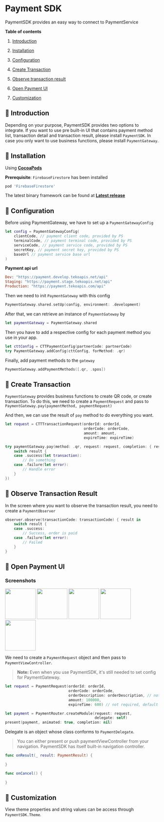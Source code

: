 # Payment SDK

PaymentSDK provides an easy way to connect to PaymentService

**Table of contents**

1. [Introduction](#introduction)

2. [Installation](#installation)

3. [Configuration](#configuration)

4. [Create Transaction](#create-transaction)

5. [Observe transaction result](#observe-transaction)

6. [Open Payment UI](#open-payment-ui)

7. [Customization](#customization)

## 🤚 Introduction <a name="introduction"></a>

Depending on your purpose, PaymentSDK provides two options to integrate. If you want to use pre built-in UI that contains payment method list, transaction detail and transaction result, please install `PaymentSDK`. In case you only want to use business functions, please install `PaymentGateway`.

## 🍖  Installation <a name="installation"></a>

Using **[CocoaPods](https://cocoapods.org/)**

**Prerequisite**: `FirebaseFirestore` has been installed

```ruby
pod 'FirebaseFirestore'
```

The latest binary framework can be found at **[Latest release](https://github.com/tungnx-teko/Minerva/releases/latest)**

## 🔩 Configuration<a name="configuration"></a>

Before using PaymentGateway, we have to set up a `PaymentGatewayConfig`

```swift
let config = PaymentGatewayConfig(
    clientCode, // payment client code, provided by PS
    terminalCode, // payment terminal code, provided by PS
    serviceCode, // payment service code, provided by PS
    secretKey, // payment secret key, provided by PS
    baseUrl // payment service base url
)
```

**Payment api url**

```ruby
Dev: "https://payment.develop.tekoapis.net/api"
Staging: "https://payment.stage.tekoapis.net/api"
Production: "https://payment.tekoapis.com/api"
```

Then we need to init `PaymentGateway` with this config

```swift
PaymentGateway.shared.setUp(config, environment: .development)
```

After that, we can retrieve an instance of `PaymentGateway` by

```swift
let paymentGateway = PaymentGateway.shared
```

Then you have to add a respective config for each payment method you use in your app.

```swift
let cttConfig = CTTPaymentConfig(partnerCode: partnerCode)
try PaymentGateway.addConfig(cttConfig, forMethod: .qr)
```

Finally, add payment methods to the `gateway`

```swift
PaymentGateway.addPaymentMethods([.qr, .spos])
```


## 🔑 Create Transaction<a name="create-transaction"></a>

`PaymentGateway` provides business functions to create QR code, or create transaction. To do this, we need to create a `PaymentRequest` and pass to `PaymentGateway.pay(paymentMethod, paymentRequest)`

And then, we can use the result of `pay` method to do everything you want.

```swift
let request = CTTTransactionRequest(orderId: orderId,
                                    orderCode: orderCode,
                                    amount: amount, 
                                    expireTime: expireTime)                                     
```

```swift
try paymentGateway.pay(method: .qr, request: request, completion: { result in
    switch result {
    case .success(let transaction):
        // Do something
    case .failure(let error):
        // Handle error
    }
})  
```

## 🔑 Observe Transaction Result<a name="observe-transaction"></a>

In the screen where you want to observe the transaction result, you need to create a `PaymentObserver`

```swift
observer.observe(transactionCode: transactionCode) { result in
    switch result {
    case .success:
        // Success, order is paid
    case .failure(let error):
        // Failed
    }
}
```

## 🔑 Open Payment UI<a name="open-payment-ui"></a>

### Screenshots

<p float="left">
  <img src="https://i.imgur.com/cGTRiaa.png" width="100" />
  <img src="https://i.imgur.com/AFW3VMW.png" width="100" /> 
  <img src="https://i.imgur.com/qbWj3z8.png" width="100" />
  <img src="https://i.imgur.com/OYn0BS9.png" width="100" />
  <img src="https://i.imgur.com/6PDyS71.png" width="100" />
</p>

We need to create a `PaymentRequest` object and then pass to `PaymentViewController`.

> **Note:** Even when you use PaymentSDK, it's still needed to set config for PaymentGateway.

```swift
let request = PaymentRequest(orderId: orderId,
                             orderCode: orderCode,
                             orderDescription: orderDescription, // not required
                             amount: 100000,
                             expireTime: 600) // not required, default is 600s
```

```swift
let payment = PaymentRouter.createModule(request: request, 
                                         delegate: self)
present(payment, animated: true, completion: nil)
```

Delegate is an object whose class conforms to `PaymentDelegate`. 

> You can either present or push paymentViewController from your navigation. PaymentSDK has itself built-in navigation controller. 

```swift
func onResult(_ result: PaymentResult) {
    
}

func onCancel() {
    
}
```

## 🌈 Customization<a name="customization"></a>

View theme properties and string values can be access through `PaymentSDK.Theme`.
